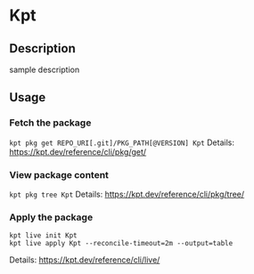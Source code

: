 # Kpt

## Description
sample description

## Usage

### Fetch the package
`kpt pkg get REPO_URI[.git]/PKG_PATH[@VERSION] Kpt`
Details: https://kpt.dev/reference/cli/pkg/get/

### View package content
`kpt pkg tree Kpt`
Details: https://kpt.dev/reference/cli/pkg/tree/

### Apply the package
```
kpt live init Kpt
kpt live apply Kpt --reconcile-timeout=2m --output=table
```
Details: https://kpt.dev/reference/cli/live/
